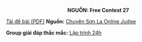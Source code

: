 **<center>NGUỒN: Free Contest 27</center>**

[Tải đề bài (PDF)](/statements/2069/dots.pdf)
**Nguồn:** [Chuyên Sơn La Online Judge](http://csloj.ddns.net/)

**Group giải đáp thắc mắc:** [Lập trình 24h](https://www.facebook.com/groups/1386904321519984)